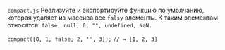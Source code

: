 `compact.js`
Реализуйте и экспортируйте функцию по умолчанию, которая удаляет из массива все `falsy` элементы. К таким элементам относятся: `false, null, 0, "", undefined, NaN.`

`compact([0, 1, false, 2, '', 3]);`
`// → [1, 2, 3]`